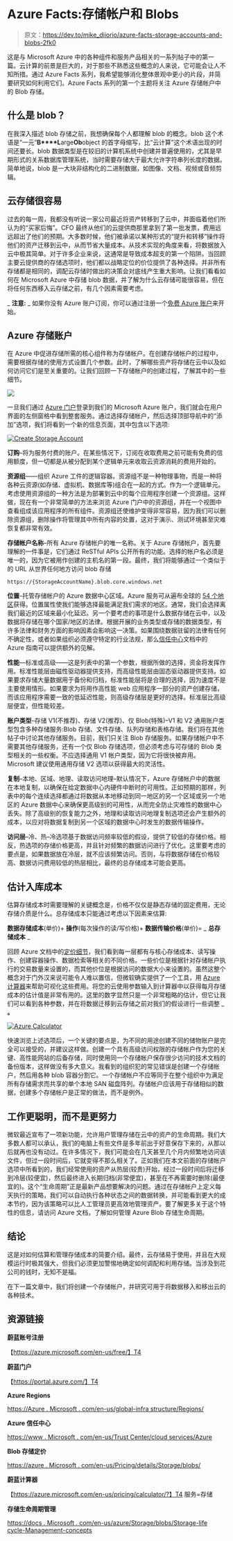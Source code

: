 # Azure Facts:存储帐户和 Blobs

> 原文：<https://dev.to/mike_diiorio/azure-facts-storage-accounts-and-blobs-2fk0>

这是与 Microsoft Azure 中的各种组件和服务产品相关的一系列帖子中的第一篇。云计算的前景是巨大的，对于那些不熟悉这些概念的人来说，它可能会让人不知所措。通过 Azure Facts 系列，我希望能够消化整体景观中更小的片段，并简要研究如何利用它们。Azure Facts 系列的第一个主题将关注 Azure 存储帐户中的 Blob 存储。

## 什么是 blob？

在我深入描述 blob 存储之前，我想确保每个人都理解 blob 的概念。blob 这个术语是“一元”**B****L**arge**Ob**object 的首字母缩写，比“云计算”这个术语出现的时间还要长。blob 数据类型是在较旧的计算机系统中创建并普遍使用的，尤其是早期形式的关系数据库管理系统，当时需要存储大于最大允许字符串列长度的数据。简单地说，blob 是一大块非结构化的二进制数据，如图像、文档、视频或音频剪辑。

## 云存储很容易

过去的每一周，我都没有听说一家公司最近将资产转移到了云中，并面临着他们所认为的“买家后悔”。CFO 最终从他们的云提供商那里拿到了第一批发票，费用远远超出了他们的预期。大多数时候，他们被承诺以某种形式的“提升和转移”操作将他们的资产迁移到云中，从而节省大量成本。从技术实现的角度来看，将数据放入云中极其简单。对于许多企业来说，这通常是导致成本超支的第一个陷阱。当回顾主要云提供商的存储选项时，他们都以战略定位的价位提供了各种选择。并非所有存储都是相同的，调配云存储时做出的决策会对底线产生重大影响。让我们看看如何在 Microsoft Azure 中存储 blob 数据，并了解为什么云存储可能很容易，但在将任何东西移入云存储之前，有几个因素需要考虑。

_ **注意:** _ 如果你没有 Azure 账户订阅，你可以通过注册一个[免费 Azure 账户](https://azure.microsoft.com/en-us/free/)来开始。

## Azure 存储账户

在 Azure 中促进存储所需的核心组件称为存储帐户。在创建存储帐户的过程中，需要根据存储的使用方式设置几个参数。此时，了解哪些资产将存储在云中以及如何访问它们是至关重要的。让我们回顾一下存储帐户的创建过程，了解其中的一些细节。

[![](img/a15b2c5aad6c55405b9de92462d8d18f.png)](https://mikediiorio.files.wordpress.com/2019/04/azureportaldashboard-2.jpg)

一旦我们通过 [Azure 门户](https://portal.azure.com/)登录到我们的 Microsoft Azure 账户，我们就会在用户界面的左侧窗格中看到整套服务。通过选择存储帐户，然后选择顶部导航中的“添加”选项，我们将看到一个新的信息页面，其中包含以下选项:

[![Create Storage Account](img/d9fc61195197354e4b0ca3e128d882dc.png)](https://mikediiorio.files.wordpress.com/2019/04/azurecreatestorageaccount-2.jpg)

**订购**–将为服务付费的账户。在某些情况下，订阅在收取费用之前可能有免费的信用额度，但一切都是从被分配到某个逻辑单元来收取云资源消耗的费用开始的。

**资源组**——组织 Azure 工件的逻辑容器。资源组不是一种物理事物，而是一种将各种云资源(如存储、虚拟机、数据库等)组合在一起的方式。作为一个逻辑单元。考虑使用资源组的一种方法是为部署到云中的每个应用程序创建一个资源组。这样做，现在有一个非常简单的方法来浏览 Azure 门户中的资源组，并在一个视图中查看组成该应用程序的所有组件。资源组还使维护变得非常容易，因为我们可以删除资源组，删除操作将管理其中所有内容的处置，这对于演示、测试环境甚至灾难恢复都非常有效。

**存储帐户名称**–所有 Azure 存储帐户的唯一名称。关于 Azure 存储帐户，首先要理解的一件事是，它们通过 ReSTful APIs 公开所有的功能。选择的帐户名必须是唯一的，因为它被用作创建的主机名的第一段。最终，我们将能够通过一个类似于
的 URL 从世界任何地方访问 blob 存储

```
https://{StorageAccountName}.blob.core.windows.net 
```

**位置**–托管存储帐户的 Azure 数据中心区域。Azure 服务可从遍布全球的 [54 个地区](https://azure.microsoft.com/en-us/global-infrastructure/regions/)获得。位置属性使我们能够选择最能满足我们需求的地区。通常，我们会选择离我们最近的区域来最小化延迟。另一个要考虑的事项是什么数据存储在云中，以及数据将存储在哪个国家/地区的法律。根据开展的业务类型或存储的数据类型，有许多法律和财务方面的影响因素会影响这一决策。如果围绕数据驻留的法律有任何不确定性，或者如果组织必须遵守特定的行业法规，那么[信任中心](https://www.microsoft.com/en-us/trustcenter/cloudservices/azure)文档中的 Azure 指南可以提供额外的见解。

**性能**—标准或高级——这是列表中的第一个参数，根据所做的选择，资金将发挥作用。标准性能层由磁性驱动器提供支持，而高级性能层由固态驱动器提供支持。如果要求存储大量数据用于备份和归档，标准性能层将是合理的选择，因为速度不是主要使用情形。如果要求为将用作高性能 web 应用程序一部分的资产创建存储，而该应用程序需要一致的低延迟性能，则高级存储层是更好的选择。标准层比高级层便宜，但性能较差。

**账户类型**–存储 V1(不推荐)、存储 V2(推荐)、仅 Blob(特殊)–V1 和 V2 通用账户类型包含多种存储服务:Blob 存储、文件存储、队列存储和表格存储。我们将在其他帖子中讨论其他存储服务。目前，我们只关注 Blob 存储服务。如果存储帐户中不需要其他存储服务，还有一个仅 Blob 存储选项，但必须考虑与可存储的 Blob 类型相关的一些权衡。不应选择通用 V1 帐户类型，因为它将很快被弃用。Microsoft 建议使用通用存储 V2 选项以获得最大的灵活性。

**复制**–本地、区域、地理、读取访问地理–默认情况下，Azure 存储帐户中的数据在本地复制，以确保在给定数据中心内硬件中断时的可用性。正如预期的那样，列表中的每个连续选择都通过将数据从本地移动到同一地区的另一个区域或另一个地区的 Azure 数据中心来确保更高级别的可用性，从而完全防止灾难性的数据中心丢失。除了高级别的恢复能力之外，地理和读取访问地理复制选项还会产生额外的成本，以应对将数据复制到另一个区域的数据中心时发生的数据传输操作。

**访问层**–冷、热–冷选项基于数据访问频率较低的假设，提供了较低的存储价格。相反，热选项的存储价格更高，并且针对频繁的数据访问进行了优化。这里要考虑的要点是，如果数据放在冷层，就不应该频繁访问。否则，与将数据存储在价格较高、数据访问费用较低的热层相比，最终的总存储成本可能会更高。

## 估计入库成本

估算存储成本时需要理解的关键概念是，价格不仅仅是静态存储的固定费用，无论存储介质是什么。总存储成本只能通过考虑以下因素来估算:

**数据存储成本**(单价)+ **操作**(每次操作的读/写价格)+ **数据传输价格**(单价)= _ **总存储成本** _

回顾 Azure 文档中的[定价细节](https://azure.microsoft.com/en-us/pricing/details/storage/blobs/)，我们看到每一层都有与核心存储成本、读写操作、创建容器操作、数据检索等相关的不同价格。一些价位是根据针对存储帐户执行的交易数量来设置的，而其他价位是根据访问的数据大小来设置的。虽然这整个概念对于门外汉来说可能令人难以置信，但微软确实提供了一个工具，用 [Azure 计算器](https://azure.microsoft.com/en-us/pricing/calculator/?service=storage)来帮助可视化这些费用。将您的云使用参数输入到计算器中以获得每月存储成本的估计值是非常有用的。这里的数字显然只是一个非常粗略的估计，但它让我们可以看到各种参数，并在将数据迁移到云存储之前对我们的假设进行一些调整 _ **。**

[![Azure Calculator](img/4f209089e002f771c55392b57a65c108.png)](https://mikediiorio.files.wordpress.com/2019/04/azurecalculator-1.jpg)

快速浏览上述选项后，一个关键的要点是，为不同的用途创建不同的储物账户是完全可以接受的，并建议这样做。创建一个具有高级访问权限的存储帐户作为您的关键、高性能网站的后备存储，同时使用同一个存储帐户保存很少访问的技术文档的备份版本，这样做没有多大意义。我看到的组织犯的常见错误是创建一个存储帐户，然后用各种 blob 容器分割它。一个存储帐户不应等同于在整个组织中为满足所有存储需求而共享的单个本地 SAN 磁盘阵列。存储帐户应该用于存储相似的数据，创建多个存储帐户是正常的做法，而不是例外。

## 工作更聪明，而不是更努力

微软最近宣布了一项新功能，允许用户管理存储在云中的资产的生命周期。我们大多数人都可以承认，我们的电脑上有些文件是多年前出于好意保存下来的，从那以后就再也没有动过。在许多情况下，我们可能会在几天甚至几个月内频繁地访问该文件，但过一段时间后，它就变得不那么相关了。正如我们在本文前面的存储帐户选项中所看到的，我们经常使用的资产从热层(较贵)开始，经过一段时间后将迁移到冷层(较便宜)，然后最终进入长期归档(非常便宜)，甚至在不再需要时删除(最便宜的)。这个“生命周期”正是最新产品想要解决的问题。通过在存储帐户上定义每天执行的策略，我们可以自动执行各种状态之间的数据转换，并可能看到更大的成本节约，因为该策略可以比人工管理员更高效地管理资产。要了解更多关于这个特性的信息，请访问 Azure 文档，了解如何管理 Azure Blob 存储生命周期。

## 结论

这是对如何估算和管理存储成本的简要介绍。最终，云存储易于使用，并且在大规模运行时极其强大，但我们必须更加警惕地确定如何调配和利用存储。当涉及到花公司的钱时，无知不是福。

在下一篇文章中，我们将创建一个存储帐户，并研究可用于将数据移入和移出云的各种技术。

## 资源链接

**蔚蓝账号注册**

【https://azure.microsoft.com/en-us/free/】T4

**蔚蓝门户**

【https://portal.azure.com/】T4

**Azure Regions**

[https://Azure . Microsoft . com/en-us/global-infra structure/Regions/](https://azure.microsoft.com/en-us/global-infrastructure/regions/)

**Azure 信任中心**

[https://www . Microsoft . com/en-us/Trust Center/cloud services/Azure](https://www.microsoft.com/en-us/trustcenter/cloudservices/azure)

**Blob 存储定价**

[https://azure . Microsoft . com/en-us/Pricing/details/Storage/blobs/](https://azure.microsoft.com/en-us/pricing/details/storage/blobs/)

**蔚蓝计算器**

【https://azure.microsoft.com/en-us/pricing/calculator/?】T4 服务=存储

**存储生命周期管理**

[https://docs . Microsoft . com/en-us/azure/Storage/blobs/Storage-life cycle-Management-concepts](https://docs.microsoft.com/en-us/azure/storage/blobs/storage-lifecycle-management-concepts)